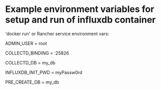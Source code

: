 # Example environment variables for setup and run of influxdb container

'docker run' or Rancher service environment vars:

ADMIN_USER = root

COLLECTD_BINDING = :25826

COLLECTD_DB = my_db

INFLUXDB_INIT_PWD = myPassw0rd

PRE_CREATE_DB = my_db
